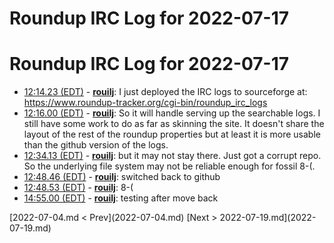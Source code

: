 # Roundup IRC Log for 2022-07-17 #
# Roundup IRC Log for 2022-07-17
* <a href="#12:14.23" id="12:14.23">12:14.23 (EDT)</a> - __[rouilj](https://github.com/rouilj)__: I just deployed the IRC logs to sourceforge at: <https://www.roundup-tracker.org/cgi-bin/roundup_irc_logs>
* <a href="#12:16.00" id="12:16.00">12:16.00 (EDT)</a> - __[rouilj](https://github.com/rouilj)__: So it will handle serving up the searchable logs. I still have some work to do as far as skinning the site. It doesn't share the layout of the rest of the roundup properties but at least it is more usable than the github version of the logs.
* <a href="#12:34.13" id="12:34.13">12:34.13 (EDT)</a> - __[rouilj](https://github.com/rouilj)__: but it may not stay there. Just got a corrupt repo. So the underlying file system may not be reliable enough for fossil 8-(.
* <a href="#12:48.46" id="12:48.46">12:48.46 (EDT)</a> - __[rouilj](https://github.com/rouilj)__: switched back to github
* <a href="#12:48.53" id="12:48.53">12:48.53 (EDT)</a> - __[rouilj](https://github.com/rouilj)__: 8-(
* <a href="#14:55.00" id="14:55.00">14:55.00 (EDT)</a> - __[rouilj](https://github.com/rouilj)__: testing after move back

<div class="inpage-footer">
[2022-07-04.md < Prev](2022-07-04.md)
[Next > 2022-07-19.md](2022-07-19.md)
</div>

